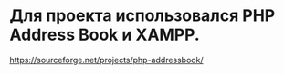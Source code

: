 # Для проекта использовался PHP Address Book и XAMPP.
https://sourceforge.net/projects/php-addressbook/
